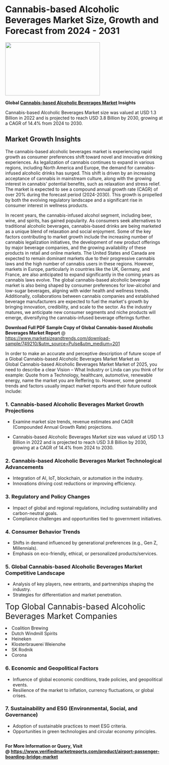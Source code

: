 <H1>Cannabis-based Alcoholic Beverages Market Size, Growth and Forecast from 2024 - 2031</H1><img class="aligncenter size-medium wp-image-584254" src="https://thirdeyenews.in/wp-content/uploads/2024/09/Global-Market-Research-300x168.jpeg" alt="" width="300" height="168" /><p><strong>Global&nbsp;<a href="https://www.marketsizeandtrends.com/download-sample/749210/&amp;utm_source=Pulse&amp;utm_medium=201">Cannabis-based Alcoholic Beverages Market</a> Insights</strong></p><p>Cannabis-based Alcoholic Beverages Market size was valued at USD 1.3 Billion in 2022 and is projected to reach USD 3.8 Billion by 2030, growing at a CAGR of 14.4% from 2024 to 2030.</p><p><h2>Market Growth Insights</h2> <p>The cannabis-based alcoholic beverages market is experiencing rapid growth as consumer preferences shift toward novel and innovative drinking experiences. As legalization of cannabis continues to expand in various regions, including North America and Europe, the demand for cannabis-infused alcoholic drinks has surged. This shift is driven by an increasing acceptance of cannabis in mainstream culture, along with the growing interest in cannabis' potential benefits, such as relaxation and stress relief. The market is expected to see a compound annual growth rate (CAGR) of over 20% during the forecast period (2024-2030). This growth is propelled by both the evolving regulatory landscape and a significant rise in consumer interest in wellness products. </p> <p>In recent years, the cannabis-infused alcohol segment, including beer, wine, and spirits, has gained popularity. As consumers seek alternatives to traditional alcoholic beverages, cannabis-based drinks are being marketed as a unique blend of relaxation and social enjoyment. Some of the key factors contributing to market growth include the increasing number of cannabis legalization initiatives, the development of new product offerings by major beverage companies, and the growing availability of these products in retail and online markets. The United States and Canada are expected to remain dominant markets due to their progressive cannabis laws and the high number of cannabis users in these regions. However, markets in Europe, particularly in countries like the UK, Germany, and France, are also anticipated to expand significantly in the coming years as cannabis laws evolve. The global cannabis-based alcoholic beverage market is also being shaped by consumer preferences for low-alcohol and low-sugar beverages, aligning with wider health and wellness trends. Additionally, collaborations between cannabis companies and established beverage manufacturers are expected to fuel the market's growth by bringing innovation, credibility, and scale to the sector. As the industry matures, we anticipate new consumer segments and niche products will emerge, diversifying the cannabis-infused beverage offerings further. </p><p><span class=""><strong>Download Full PDF Sample Copy of Global Cannabis-based Alcoholic Beverages Market Report</strong> @ <a href="https://www.marketsizeandtrends.com/download-sample/749210/&amp;utm_source=Pulse&amp;utm_medium=201" target="_blank">https://www.marketsizeandtrends.com/download-sample/749210/&amp;utm_source=Pulse&amp;utm_medium=201</a></span></p><p>In order to make an accurate and perceptive description of future scope of a Global&nbsp;Cannabis-based Alcoholic Beverages Market Market as Global&nbsp;Cannabis-based Alcoholic Beverages Market Market of 2025, you need to describe a clear Vision &ndash; What Industry or Linda can you think of for example: Quote from a Technology, healthcare, automotive, renewable energy, name the market you are Reffering to. However, some general trends and factors usually impact market reports and their future outlook include:</p><h3>1.&nbsp;<strong>Cannabis-based Alcoholic Beverages Market Growth Projections</strong></h3><ul><li>Examine market size trends, revenue estimates and CAGR (Compounded Annual Growth Rate) projections.</li><li><p>Cannabis-based Alcoholic Beverages Market size was valued at USD 1.3 Billion in 2022 and is projected to reach USD 3.8 Billion by 2030, growing at a CAGR of 14.4% from 2024 to 2030.</p></li></ul><h3>2.&nbsp;<strong>Cannabis-based Alcoholic Beverages Market Technological Advancements</strong></h3><ul><li>Integration of AI, IoT, blockchain, or automation in the industry.</li><li>Innovations driving cost reductions or improving efficiency.</li></ul><h3>3.&nbsp;<strong>Regulatory and Policy Changes</strong></h3><ul><li>Impact of global and regional regulations, including sustainability and carbon-neutral goals.</li><li>Compliance challenges and opportunities tied to government initiatives.</li></ul><h3>4.&nbsp;<strong>Consumer Behavior Trends</strong></h3><ul><li>Shifts in demand influenced by generational preferences (e.g., Gen Z, Millennials).</li><li>Emphasis on eco-friendly, ethical, or personalized products/services.</li></ul><h3>5.&nbsp;<strong>Global Cannabis-based Alcoholic Beverages Market Competitive Landscape</strong></h3><ul><li>Analysis of key players, new entrants, and partnerships shaping the industry.</li><li>Strategies for differentiation and market penetration.</li></ul><p data-pm-slice="1 1 []"><span style="color: inherit; font-family: inherit; font-size: 25px;">Top Global Cannabis-based Alcoholic Beverages Market Companies</span></p><div class="" data-test-id=""><p><li>Coalition Brewing</li><li> Dutch Windmill Spirits</li><li> Heineken</li><li> Klosterbrauerei Weienohe</li><li> SK Rodnik</li><li> Corona</li></p></div><h3>6.&nbsp;<strong>Economic and Geopolitical Factors</strong></h3><ul><li>Influence of global economic conditions, trade policies, and geopolitical events.</li><li>Resilience of the market to inflation, currency fluctuations, or global crises.</li></ul><h3>7.&nbsp;<strong>Sustainability and ESG (Environmental, Social, and Governance)</strong></h3><ul><li>Adoption of sustainable practices to meet ESG criteria.</li><li>Opportunities in green technologies and circular economy principles.</li></ul><h2><strong style="font-size: 14px;">For More Information or Query, Visit @&nbsp;</strong><a style="background-color: #ffffff; font-size: 14px;" href="https://www.marketsizeandtrends.com/report/cannabis-based-alcoholic-beverages-market/" target="_blank">https://www.verifiedmarketreports.com/product/airport-passenger-boarding-bridge-market</a></h2>
